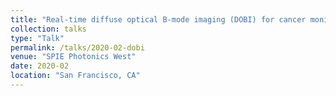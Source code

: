 ```yaml
---
title: "Real-time diffuse optical B-mode imaging (DOBI) for cancer monitoring"
collection: talks
type: "Talk"
permalink: /talks/2020-02-dobi
venue: "SPIE Photonics West"
date: 2020-02
location: "San Francisco, CA"
---
```


